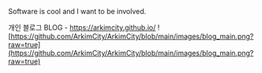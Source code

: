 Software is cool and I want to be involved.

개인 블로그
BLOG - https://arkimcity.github.io/
![https://github.com/ArkimCity/ArkimCity/blob/main/images/blog_main.png?raw=true](https://github.com/ArkimCity/ArkimCity/blob/main/images/blog_main.png?raw=true)

<!--personal GITBOOK f - https://arkimcity.gitbook.io/-->

<!--![screenshot](https://github.com/ArkimCity/ArkimCity/blob/main/KakaoTalk_20210105_234951385.jpg?raw=true)-->


<!--![Kim's github stats](https://github-readme-stats.vercel.app/api?username=ArkimCity&show_icons=true)-->

<!--
**ArkimCity/ArkimCity** is a ✨ _special_ ✨ repository because its `README.md` (this file) appears on your GitHub profile.

Here are some ideas to get you started:

- 🔭 I’m currently working on ...
- 🌱 I’m currently learning ...
- 👯 I’m looking to collaborate on ...
- 🤔 I’m looking for help with ...
- 💬 Ask me about ...
- 📫 How to reach me: ...
- 😄 Pronouns: ...
- ⚡ Fun fact: ...
-->
